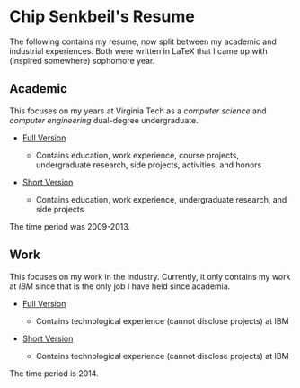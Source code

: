 Chip Senkbeil's Resume
======================

The following contains my resume, now split between my academic and industrial
experiences. Both were written in LaTeX that I came up with (inspired 
somewhere) sophomore year.

Academic
--------

This focuses on my years at Virginia Tech as a _computer science_ and
_computer engineering_ dual-degree undergraduate.

* [Full Version](bin/academic/full_resume.pdf)

    * Contains education, work experience, course projects, undergraduate
      research, side projects, activities, and honors

* [Short Version](bin/academic/short_resume.pdf)

    * Contains education, work experience, undergraduate research, and side
      projects

The time period was 2009-2013.

Work
----

This focuses on my work in the industry. Currently, it only contains my work
at _IBM_ since that is the only job I have held since academia.

* [Full Version](bin/work/full_resume.pdf)

    * Contains technological experience (cannot disclose projects) at IBM

* [Short Version](bin/work/short_resume.pdf)

    * Contains technological experience (cannot disclose projects) at IBM

The time period is 2014.

